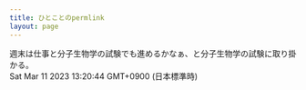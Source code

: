```yaml
---
title: ひとことのpermlink
layout: page
---
```

<div class="box" dt="1678508444307">
  週末は仕事と分子生物学の試験でも進めるかなぁ、と分子生物学の試験に取り掛かる。
  <div class="content is-small">Sat Mar 11 2023 13:20:44 GMT+0900 (日本標準時)</div>
</div>